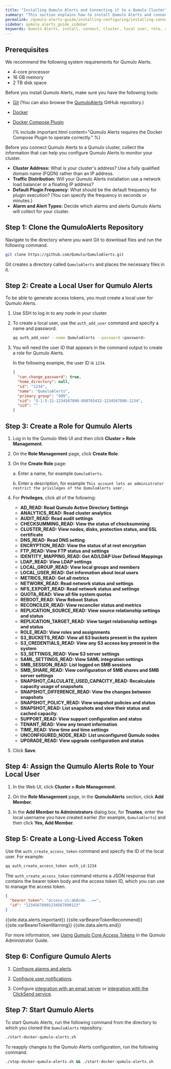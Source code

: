 ```yaml
---
title: "Installing Qumulo Alerts and Connecting it to a Qumulo Cluster"
summary: "This section explains how to install Qumulo Alerts and connect it to a Qumulo cluster."
permalink: /qumulo-alerts-guide/installing-configuring/installing-connecting-to-qumulo-cluster.html
sidebar: qumulo_alerts_guide_sidebar
keywords: Qumulo Alerts, install, connect, cluster, local user, role, assign, access token, access, token, start, stop
---
```


## Prerequisites
We recommend the following system requirements for Qumulo Alerts.
* 4-core processor
* 16 GB memory
* 2 TB disk space

Before you install Qumulo Alerts, make sure you have the following tools:
* [Git](https://git-scm.com/book/en/v2/Getting-Started-Installing-Git) (You can also browse the [QumuloAlerts](https://github.com/Qumulo/QumuloAlerts) GitHub repository.)
* [Docker](https://docs.docker.com/get-docker/)
* [Docker Compose Plugin](https://docs.docker.com/compose/install/linux/)

  {% include important.html content="Qumulo Alerts requires the Docker Compose Plugin to operate correctly." %}

Before you connect Qumulo Alerts to a Qumulo cluster, collect the information that can help you configure Qumulo Alerts to monitor your cluster.
* **Cluster Address:** What is your cluster's address? Use a fully qualified domain name (FQDN) rather than an IP address.
* **Traffic Distribution:** Will your Qumulo Alerts installation use a network load balancer or a floating IP address?
* **Default Plugin Frequency**: What should be the default frequency for plugin execution? (You can specify the frequency in seconds or minutes.)
* **Alarm and Alert Types:** Decide which alarms and alerts Qumulo Alerts will collect for your cluster.

## Step 1: Clone the QumuloAlerts Repository
Navigate to the directory where you want Git to download files and run the following command.

```bash
git clone https://github.com/Qumulo/QumuloAlerts.git
```
   
Git creates a directory called `QumuloAlerts` and places the necessary files in it.

## Step 2: Create a Local User for Qumulo Alerts
To be able to generate access tokens, you must create a local user for Qumulo Alerts.

1. Use SSH to log in to any node in your cluster.

1. To create a local user, use the `auth_add_user` command and specify a name and password.

   ```bash
   qq auth_add_user --name QumuloAlerts --password <password>
   ```

1. You will need the user ID that appears in the command output to create a role for Qumulo Alerts.

   In the following example, the user ID is `1234`.

   ```json
   {
     "can_change_password": true,
     "home_directory": null,
     "id": "1234",
     "name": "QumuloAlerts",
     "primary_group": "999",
     "sid": "S-1-5-21-1234567890-098765432-1234567890-1234",
     "uid": ""
   }
   ```

## Step 3: Create a Role for Qumulo Alerts
1. Log in to the Qumulo Web UI and then click **Cluster > Role Management**.

1. On the **Role Management** page, click **Create Role**.

1. On the **Create Role** page:

   a. Enter a name, for example `QumuloAlerts`.

   b. Enter a description, for example `This account lets an administrator restrict the privileges of the QumuloAlerts user.`

1. For **Privileges**, click all of the following:

   * **AD_READ: Read Qumulo Active Directory Settings**
   * **ANALYTICS_READ: Read cluster analytics**
   * **AUDIT_READ: Read audit settings**
   * **CHECKSUMMING_READ: View the status of checksumming**
   * **CLUSTER_READ: View nodes, disks, protection status, and SSL certificate**
   * **DNS_READ: Read DNS setting**
   * **ENCRYPTION_READ: View the status of at rest encryption**
   * **FTP_READ: View FTP status and settings**
   * **IDENTITY_MAPPING_READ: Get AD/LDAP User Defined Mappings**
   * **LDAP_READ: View LDAP settings**
   * **LOCAL_GROUP_READ: View local groups and members**
   * **LOCAL_USER_READ: Get information about local users**
   * **METRICS_READ: Get all metrics**
   * **NETWORK_READ: Read network status and settings**
   * **NFS_EXPORT_READ: Read network status and settings**
   * **QUOTA_READ: View all file system quotas**
   * **REBOOT_READ: View Reboot Status**
   * **RECONCILER_READ: View reconciler status and metrics**
   * **REPLICATION_SOURCE_READ: View source relationship settings and status**
   * **REPLICATION_TARGET_READ: View target relationship settings and status**
   * **ROLE_READ: View roles and assignments**
   * **S3_BUCKETS_READ: View all S3 buckets present in the system**
   * **S3_CREDENTIALS_READ: View any S3 access key present in the system**
   * **S3_SETTINGS_READ: View S3 server settings**
   * **SAML_SETTINGS_READ: View SAML integration settings**
   * **SMB_SESSION_READ: List logged on SMB sessions**
   * **SMB_SHARE_READ: View configuration of SMB shares and SMB server settings**
   * **SNAPSHOT_CALCULATE_USED_CAPACITY_READ:  Recalculate capacity usage of snapshots**
   * **SNAPSHOT_DIFFERENCE_READ: View the changes between snapshots**
   * **SNAPSHOT_POLICY_READ: View snapshot policies and status**
   * **SNAPSHOT_READ: List snapshots and view their status and cached capacity.**
   * **SUPPORT_READ: View support configuration and status**
   * **TENANT_READ: View any tenant information**
   * **TIME_READ: View time and time settings**
   * **UNCONFIGURED_NODE_READ: List unconfigured Qumulo nodes**
   * **UPGRADE_READ: View upgrade configuration and status**

1. Click **Save**.

## Step 4: Assign the Qumulo Alerts Role to Your Local User
1. In the Web UI, click **Cluster > Role Management**.

1. On the **Role Management** page, in the **QumuloAlerts** section, click **Add Member**.

1. In the **Add Member to Administrators** dialog box, for **Trustee**, enter the local username you have created earlier (for example, `QumuloAlerts`) and then click **Yes, Add Member**.

## Step 5: Create a Long-Lived Access Token
Use the `auth_create_access_token` command and specify the ID of the local user. For example:

```bash
qq auth_create_access_token auth_id:1234
```

The `auth_create_access_token` command returns a JSON response that contains the bearer token body and the access token ID, which you can use to manage the access token.

```json
{
  "bearer_token": "access-v1:abAcde...==",
  "id": "12345678901234567890123"
}
```

{{site.data.alerts.important}}
{{site.varBearerTokenRecommend}} {{site.varBearerTokenWarning}}
{{site.data.alerts.end}}

For more information, see [Using Qumulo Core Access Tokens](https://docs.qumulo.com/administrator-guide/external-services/using-access-tokens.html) in the Qumulo Administrator Guide.

## Step 6: Configure Qumulo Alerts
1. [Configure alarms and alerts](alarms-and-alerts.md).

1. [Configure user notifications](user-notifications.md).

1. Configure [integration with an email server](integration-email-server.md) or [integration with the ClickSend service](integration-clicksend.md).

## Step 7: Start Qumulo Alerts
To start Qumulo Alerts, run the following command from the directory to which you cloned the `QumuloAlerts` repository.

```bash
./start-docker-qumulo-alerts.sh
```

To reapply changes to the Qumulo Alerts configuration, run the following command.

```bash
./stop-docker-qumulo-alerts.sh && ./start-docker-qumulo-alerts.sh
```


